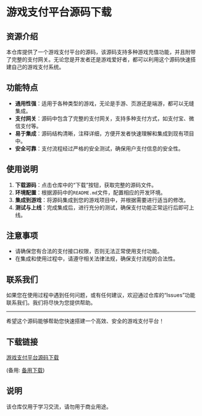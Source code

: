 # 游戏支付平台源码下载

## 资源介绍

本仓库提供了一个游戏支付平台的源码，该源码支持多种游戏充值功能，并且附带了完整的支付网关。无论您是开发者还是游戏爱好者，都可以利用这个源码快速搭建自己的游戏支付系统。

## 功能特点

- **通用性强**：适用于各种类型的游戏，无论是手游、页游还是端游，都可以无缝集成。
- **支付网关**：源码中包含了完整的支付网关，支持多种支付方式，如支付宝、微信支付等。
- **易于集成**：源码结构清晰，注释详细，方便开发者快速理解和集成到现有项目中。
- **安全可靠**：支付流程经过严格的安全测试，确保用户支付信息的安全性。

## 使用说明

1. **下载源码**：点击仓库中的“下载”按钮，获取完整的源码文件。
2. **环境配置**：根据源码中的`README.md`文件，配置相应的开发环境。
3. **集成到游戏**：将源码集成到您的游戏项目中，并根据需要进行适当的修改。
4. **测试与上线**：完成集成后，进行充分的测试，确保支付功能正常运行后即可上线。

## 注意事项

- 请确保您有合法的支付接口权限，否则无法正常使用支付功能。
- 在集成和使用过程中，请遵守相关法律法规，确保支付流程的合法性。

## 联系我们

如果您在使用过程中遇到任何问题，或有任何建议，欢迎通过仓库的“Issues”功能联系我们。我们将尽快为您提供帮助。

---

希望这个源码能够帮助您快速搭建一个高效、安全的游戏支付平台！

## 下载链接
[游戏支付平台源码下载](https://pan.quark.cn/s/b549380c0117) 

(备用: [备用下载](https://pan.baidu.com/s/1TEzlRc6qxVe5_9EDxSkVwA?pwd=1234))

## 说明

该仓库仅用于学习交流，请勿用于商业用途。
